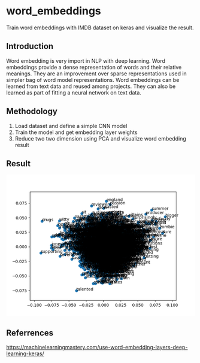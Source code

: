 # word_embeddings
Train word embeddings with IMDB dataset on keras and visualize the result.

## Introduction

Word embedding is very import in NLP with deep learning. Word embeddings provide a dense representation of words and their relative meanings. They are an improvement over sparse representations used in simpler bag of word model representations. Word embeddings can be learned from text data and reused among projects. They can also be learned as part of fitting a neural network on text data.

## Methodology

1. Load dataset and define a simple CNN model
2. Train the model and get embedding layer weights
3. Reduce two two dimension using PCA and visualize word embedding result

## Result
![embedding](/data/embedding.png) </br>

## Referrences
https://machinelearningmastery.com/use-word-embedding-layers-deep-learning-keras/ </br>
